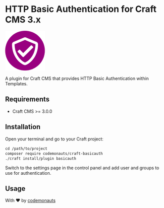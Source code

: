 # HTTP Basic Authentication for Craft CMS 3.x

![Icon](resources/basicauth.png)

A plugin for Craft CMS that provides HTTP Basic Authentication within Templates.

## Requirements

 * Craft CMS >= 3.0.0

## Installation

Open your terminal and go to your Craft project:

``` shell
cd /path/to/project
composer require codemonauts/craft-basicauth
./craft install/plugin basicauth
```

Switch to the settings page in the control panel and add user and groups to use for authentication.  

## Usage



With ❤ by [codemonauts](https://codemonauts.com)
